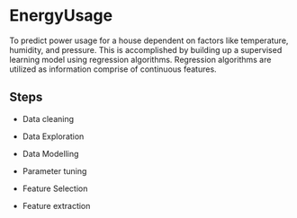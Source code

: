 # EnergyUsage

To predict power usage for a house dependent on factors like temperature, humidity, and pressure. This is accomplished by building up a supervised learning model using regression algorithms. Regression algorithms are utilized as information comprise of continuous features.

## Steps

- Data cleaning

- Data Exploration

- Data Modelling

- Parameter tuning

- Feature Selection

- Feature extraction
